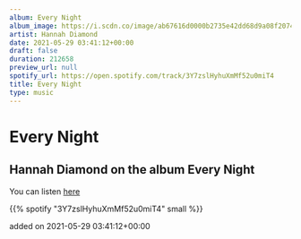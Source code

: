 ```yaml
---
album: Every Night
album_image: https://i.scdn.co/image/ab67616d0000b2735e42dd68d9a08f2074800168
artist: Hannah Diamond
date: 2021-05-29 03:41:12+00:00
draft: false
duration: 212658
preview_url: null
spotify_url: https://open.spotify.com/track/3Y7zslHyhuXmMf52u0miT4
title: Every Night
type: music
---
```



# Every Night

## Hannah Diamond on the album Every Night

You can listen [here](https://open.spotify.com/track/3Y7zslHyhuXmMf52u0miT4)

{{% spotify "3Y7zslHyhuXmMf52u0miT4" small %}}

added on 2021-05-29 03:41:12+00:00